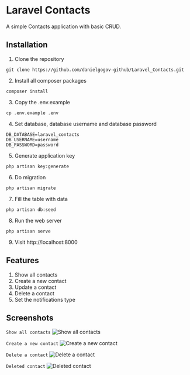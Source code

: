 # Laravel Contacts

A simple Contacts application with basic CRUD.

## Installation

01. Clone the repository
```
git clone https://github.com/danielgogov-github/Laravel_Contacts.git
```

02. Install all composer packages
```
composer install
```

03. Copy the .env.example
```
cp .env.example .env
```

04. Set database, database username and database password
```
DB_DATABASE=laravel_contacts
DB_USERNAME=username
DB_PASSWORD=password
```

05. Generate application key
```
php artisan key:generate
```

06. Do migration
```
php artisan migrate
```

07. Fill the table with data
```
php artisan db:seed
```

08. Run the web server
```
php artisan serve
```

09. Visit http://localhost:8000

## Features
01. Show all contacts
02. Create a new contact
03. Update a contact
04. Delete a contact
05. Set the notifications type

## Screenshots 

`Show all contacts`
![Show all contacts](readme/all_contacts.png)

`Create a new contact`
![Create a new contact](readme/create_contact.png)

`Delete a contact`
![Delete a contact](readme/delete_contact.png)

`Deleted contact`
![Deleted contact](readme/deleted_contact.png)
